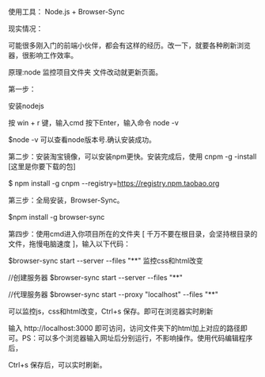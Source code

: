 使用工具：
Node.js + Browser-Sync

现实情况：

可能很多刚入门的前端小伙伴，都会有这样的经历。改一下，就要各种刷新浏览器，很影响工作效率。

 
原理:node 监控项目文件夹 文件改动就更新页面。



第一步：

安装nodejs

 按 win + r 键，输入cmd 按下Enter，输入命令 node -v

$node -v
可以查看node版本号.确认安装成功。



第二步：安装淘宝镜像，可以安装npm更快。安装完成后，使用 cnpm -g -install [这里是你要下载的包]

$ npm install -g cnpm --registry=https://registry.npm.taobao.org
　　 



第三步：全局安装，Browser-Sync。

$npm install -g browser-sync
　



第四步：使用cmd进入你项目所在的文件夹 [ 千万不要在根目录，会坚持根目录的文件，拖慢电脑速度 ]，输入以下代码：

$browser-sync start --server --files "**"   监控css和html改变


//创建服务器 $browser-sync start --server --files "**" 


//代理服务器 $browser-sync start --proxy "localhost" --files "**" 




可以监控js，css和html改变，Ctrl+s 保存。即可在浏览器实时刷新




 输入 http://localhost:3000 即可访问，访问文件夹下的html加上对应的路径即可。PS：可以多个浏览器输入网址后分别运行，不影响操作。使用代码编辑程序后，

Ctrl+s 保存后，可以实时刷新。

